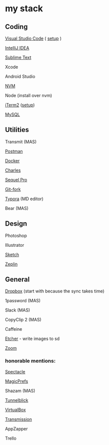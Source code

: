 # my stack



## Coding

[Visual Studio Code](https://code.visualstudio.com) ( [setup](./visual-studio-code.md) )

[IntelliJ IDEA](https://www.jetbrains.com/idea/)

[Sublime Text](https://www.sublimetext.com)

Xcode

Android Studio

[NVM](https://github.com/creationix/nvm)

Node (install over nvm)

[iTerm2](https://www.iterm2.com/) ([setup](./iterm2.md))

[MySQL](https://dev.mysql.com/downloads/mysql/)



## Utilities

Transmit (MAS)

[Postman](https://www.getpostman.com)

[Docker](https://www.docker.com/)

[Charles](https://www.charlesproxy.com/)

[Sequel Pro](https://www.sequelpro.com)

[Git-fork](https://git-fork.com)

[Typora](https://typora.io) (MD editor)

Bear (MAS)



## Design

Photoshop

Illustrator

[Sketch](https://www.sketchapp.com)

[Zeplin](https://zeplin.io)



## General

[Dropbox](https://www.dropbox.com) (start with because the sync takes time)

1password (MAS)

Slack (MAS)

CopyClip 2 (MAS)

Caffeine

[Etcher](https://etcher.io/) - write images to sd

[Zoom](https://zoom.us/)



### honorable mentions:

[Spectacle](https://www.spectacleapp.com)

[MagicPrefs](http://magicprefs.com)

Shazam (MAS)

[Tunnelblick](https://tunnelblick.net)

[VirtualBox](https://www.virtualbox.org)

[Transmission](https://transmissionbt.com)

AppZapper

Trello
